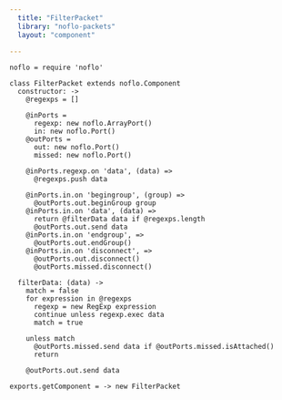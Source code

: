 ```yaml
---
  title: "FilterPacket"
  library: "noflo-packets"
  layout: "component"

---
```


    noflo = require 'noflo'
    
    class FilterPacket extends noflo.Component
      constructor: ->
        @regexps = []
    
        @inPorts =
          regexp: new noflo.ArrayPort()
          in: new noflo.Port()
        @outPorts =
          out: new noflo.Port()
          missed: new noflo.Port()
    
        @inPorts.regexp.on 'data', (data) =>
          @regexps.push data
    
        @inPorts.in.on 'begingroup', (group) =>
          @outPorts.out.beginGroup group
        @inPorts.in.on 'data', (data) =>
          return @filterData data if @regexps.length
          @outPorts.out.send data
        @inPorts.in.on 'endgroup', =>
          @outPorts.out.endGroup()
        @inPorts.in.on 'disconnect', =>
          @outPorts.out.disconnect()
          @outPorts.missed.disconnect()
    
      filterData: (data) ->
        match = false
        for expression in @regexps
          regexp = new RegExp expression
          continue unless regexp.exec data
          match = true
    
        unless match
          @outPorts.missed.send data if @outPorts.missed.isAttached()
          return
    
        @outPorts.out.send data
    
    exports.getComponent = -> new FilterPacket
    
